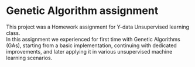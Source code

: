 # Genetic Algorithm assignment
This project was a Homework assignment for Y-data Unsupervised learning class.<br>
In this assignment we experienced for first time with Genetic Algorithms (GAs), 
starting from a basic implementation, continuing with dedicated improvements, and later applying it in various unsupervised machine learning scenarios.
